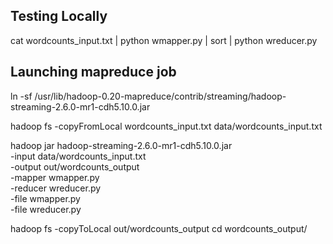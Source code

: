 
## Testing Locally
cat wordcounts_input.txt | python wmapper.py | sort | python wreducer.py

## Launching mapreduce job

ln -sf /usr/lib/hadoop-0.20-mapreduce/contrib/streaming/hadoop-streaming-2.6.0-mr1-cdh5.10.0.jar

hadoop fs -copyFromLocal wordcounts_input.txt data/wordcounts_input.txt

hadoop jar hadoop-streaming-2.6.0-mr1-cdh5.10.0.jar \
-input data/wordcounts_input.txt \
-output out/wordcounts_output \
-mapper wmapper.py \
-reducer wreducer.py \
-file wmapper.py \
-file wreducer.py

hadoop fs -copyToLocal out/wordcounts_output 
cd wordcounts_output/

